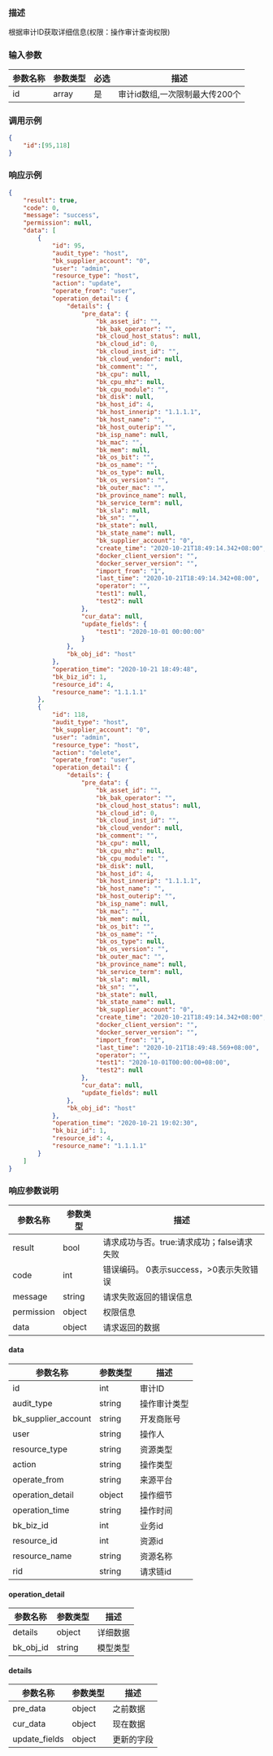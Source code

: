 ### 描述

根据审计ID获取详细信息(权限：操作审计查询权限)

### 输入参数

| 参数名称 | 参数类型  | 必选 | 描述                 |
|------|-------|----|--------------------|
| id   | array | 是  | 审计id数组,一次限制最大传200个 |

### 调用示例

```json
{
    "id":[95,118]
}

```

### 响应示例

```json
{
    "result": true,
    "code": 0,
    "message": "success",
    "permission": null,
    "data": [
        {
            "id": 95,
            "audit_type": "host",
            "bk_supplier_account": "0",
            "user": "admin",
            "resource_type": "host",
            "action": "update",
            "operate_from": "user",
            "operation_detail": {
                "details": {
                    "pre_data": {
                        "bk_asset_id": "",
                        "bk_bak_operator": "",
                        "bk_cloud_host_status": null,
                        "bk_cloud_id": 0,
                        "bk_cloud_inst_id": "",
                        "bk_cloud_vendor": null,
                        "bk_comment": "",
                        "bk_cpu": null,
                        "bk_cpu_mhz": null,
                        "bk_cpu_module": "",
                        "bk_disk": null,
                        "bk_host_id": 4,
                        "bk_host_innerip": "1.1.1.1",
                        "bk_host_name": "",
                        "bk_host_outerip": "",
                        "bk_isp_name": null,
                        "bk_mac": "",
                        "bk_mem": null,
                        "bk_os_bit": "",
                        "bk_os_name": "",
                        "bk_os_type": null,
                        "bk_os_version": "",
                        "bk_outer_mac": "",
                        "bk_province_name": null,
                        "bk_service_term": null,
                        "bk_sla": null,
                        "bk_sn": "",
                        "bk_state": null,
                        "bk_state_name": null,
                        "bk_supplier_account": "0",
                        "create_time": "2020-10-21T18:49:14.342+08:00",
                        "docker_client_version": "",
                        "docker_server_version": "",
                        "import_from": "1",
                        "last_time": "2020-10-21T18:49:14.342+08:00",
                        "operator": "",
                        "test1": null,
                        "test2": null
                    },
                    "cur_data": null,
                    "update_fields": {
                        "test1": "2020-10-01 00:00:00"
                    }
                },
                "bk_obj_id": "host"
            },
            "operation_time": "2020-10-21 18:49:48",
            "bk_biz_id": 1,
            "resource_id": 4,
            "resource_name": "1.1.1.1"
        },
        {
            "id": 118,
            "audit_type": "host",
            "bk_supplier_account": "0",
            "user": "admin",
            "resource_type": "host",
            "action": "delete",
            "operate_from": "user",
            "operation_detail": {
                "details": {
                    "pre_data": {
                        "bk_asset_id": "",
                        "bk_bak_operator": "",
                        "bk_cloud_host_status": null,
                        "bk_cloud_id": 0,
                        "bk_cloud_inst_id": "",
                        "bk_cloud_vendor": null,
                        "bk_comment": "",
                        "bk_cpu": null,
                        "bk_cpu_mhz": null,
                        "bk_cpu_module": "",
                        "bk_disk": null,
                        "bk_host_id": 4,
                        "bk_host_innerip": "1.1.1.1",
                        "bk_host_name": "",
                        "bk_host_outerip": "",
                        "bk_isp_name": null,
                        "bk_mac": "",
                        "bk_mem": null,
                        "bk_os_bit": "",
                        "bk_os_name": "",
                        "bk_os_type": null,
                        "bk_os_version": "",
                        "bk_outer_mac": "",
                        "bk_province_name": null,
                        "bk_service_term": null,
                        "bk_sla": null,
                        "bk_sn": "",
                        "bk_state": null,
                        "bk_state_name": null,
                        "bk_supplier_account": "0",
                        "create_time": "2020-10-21T18:49:14.342+08:00",
                        "docker_client_version": "",
                        "docker_server_version": "",
                        "import_from": "1",
                        "last_time": "2020-10-21T18:49:48.569+08:00",
                        "operator": "",
                        "test1": "2020-10-01T00:00:00+08:00",
                        "test2": null
                    },
                    "cur_data": null,
                    "update_fields": null
                },
                "bk_obj_id": "host"
            },
            "operation_time": "2020-10-21 19:02:30",
            "bk_biz_id": 1,
            "resource_id": 4,
            "resource_name": "1.1.1.1"
        }
    ]
}
```

### 响应参数说明

| 参数名称       | 参数类型   | 描述                         |
|------------|--------|----------------------------|
| result     | bool   | 请求成功与否。true:请求成功；false请求失败 |
| code       | int    | 错误编码。 0表示success，>0表示失败错误  |
| message    | string | 请求失败返回的错误信息                |
| permission | object | 权限信息                       |
| data       | object | 请求返回的数据                    |

#### data

| 参数名称                | 参数类型   | 描述     |
|---------------------|--------|--------|
| id                  | int    | 审计ID   |
| audit_type          | string | 操作审计类型 |
| bk_supplier_account | string | 开发商账号  |
| user                | string | 操作人    |
| resource_type       | string | 资源类型   |
| action              | string | 操作类型   |
| operate_from        | string | 来源平台   |
| operation_detail    | object | 操作细节   |
| operation_time      | string | 操作时间   |
| bk_biz_id           | int    | 业务id   |
| resource_id         | int    | 资源id   |
| resource_name       | string | 资源名称   |
| rid                 | string | 请求链id  |

#### operation_detail

| 参数名称      | 参数类型   | 描述   |
|-----------|--------|------|
| details   | object | 详细数据 |
| bk_obj_id | string | 模型类型 |

#### details

| 参数名称          | 参数类型   | 描述    |
|---------------|--------|-------|
| pre_data      | object | 之前数据  |
| cur_data      | object | 现在数据  |
| update_fields | object | 更新的字段 |
